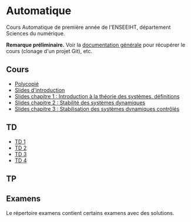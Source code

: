 # Automatique

Cours Automatique de première année de l'ENSEEIHT, département Sciences du numérique.

**Remarque préliminaire.** Voir la [documentation générale](https://gitlab.irit.fr/toc/etu-n7/documentation) pour récupérer le cours (clonage d'un projet Git), etc.

## Cours
* [Polycopié](https://gitlab.irit.fr/toc/etu-n7/automatique/-/raw/master/cours/automatique.pdf)
* [Slides d'introduction](https://gitlab.irit.fr/toc/etu-n7/automatique/-/raw/master/cours/Automatique%20Introduction%204x1.pdf?ref_type=heads)
* [Slides chapitre 1 : Introduction à la théorie des systèmes, définitions](https://gitlab.irit.fr/toc/etu-n7/automatique/-/raw/master/cours/slides_chapitre_1.pdf)
* [Slides chapitre 2 : Stabilité des systèmes dynamiques](https://gitlab.irit.fr/toc/etu-n7/automatique/-/raw/master/cours/slides_chapitre_2.pdf)
* [Slides chapitre 3 : Stabilisation des systèmes dynamiques contrôlés](https://gitlab.irit.fr/toc/etu-n7/automatique/-/raw/master/cours/slides_chapitre_3.pdf)

## TD

* [TD 1](https://gitlab.irit.fr/toc/etu-n7/automatique/-/raw/master/td/td1.pdf)
* [TD 2](https://gitlab.irit.fr/toc/etu-n7/automatique/-/raw/master/td/td2.pdf)
* [TD 3](https://gitlab.irit.fr/toc/etu-n7/automatique/-/raw/master/td/td3.pdf)
* [TD 4](https://gitlab.irit.fr/toc/etu-n7/automatique/-/raw/master/td/td4.pdf)

## TP

## Examens

Le répertoire examens contient certains examens avec des solutions.
